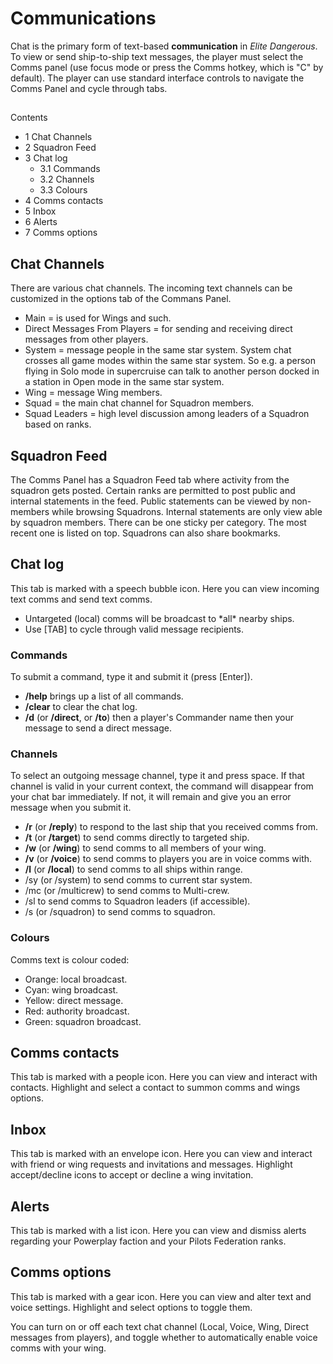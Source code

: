 # Communications
Chat is the primary form of text-based **communication** in *Elite Dangerous*. To view or send ship-to-ship text messages, the player must select the Comms panel (use focus mode or press the Comms hotkey, which is "C" by default). The player can use standard interface controls to navigate the Comms Panel and cycle through tabs.

## 

Contents

- 1 Chat Channels
- 2 Squadron Feed
- 3 Chat log
    - 3.1 Commands
    - 3.2 Channels
    - 3.3 Colours
- 4 Comms contacts
- 5 Inbox
- 6 Alerts
- 7 Comms options

## Chat Channels

There are various chat channels. The incoming text channels can be customized in the options tab of the Commans Panel.

- Main = is used for Wings and such.
- Direct Messages From Players = for sending and receiving direct messages from other players.
- System = message people in the same star system. System chat crosses all game modes within the same star system. So e.g. a person flying in Solo mode in supercruise can talk to another person docked in a station in Open mode in the same star system.
- Wing = message Wing members.
- Squad = the main chat channel for Squadron members.
- Squad Leaders = high level discussion among leaders of a Squadron based on ranks.

## Squadron Feed

The Comms Panel has a Squadron Feed tab where activity from the squadron gets posted. Certain ranks are permitted to post public and internal statements in the feed. Public statements can be viewed by non-members while browsing Squadrons. Internal statements are only view able by squadron members. There can be one sticky per category. The most recent one is listed on top. Squadrons can also share bookmarks.

## Chat log

This tab is marked with a speech bubble icon. Here you can view incoming text comms and send text comms.

- Untargeted (local) comms will be broadcast to \*all\* nearby ships.
- Use [TAB] to cycle through valid message recipients.

### Commands

To submit a command, type it and submit it (press [Enter]).

- **/help** brings up a list of all commands.
- **/clear** to clear the chat log.
- **/d** (or **/direct**, or **/to**) then a player's Commander name then your message to send a direct message.

### Channels

To select an outgoing message channel, type it and press space. If that channel is valid in your current context, the command will disappear from your chat bar immediately. If not, it will remain and give you an error message when you submit it.

- **/r** (or **/reply**) to respond to the last ship that you received comms from.
- **/t** (or **/target**) to send comms directly to targeted ship.
- **/w** (or **/wing**) to send comms to all members of your wing.
- **/v** (or **/voice**) to send comms to players you are in voice comms with.
- **/l** (or **/local**) to send comms to all ships within range.
- /sy (or /system) to send comms to current star system.
- /mc (or /multicrew) to send comms to Multi-crew.
- /sl to send comms to Squadron leaders (if accessible).
- /s (or /squadron) to send comms to squadron.

### Colours

Comms text is colour coded:

- Orange: local broadcast.
- Cyan: wing broadcast.
- Yellow: direct message.
- Red: authority broadcast.
- Green: squadron broadcast.

## Comms contacts

This tab is marked with a people icon. Here you can view and interact with contacts. Highlight and select a contact to summon comms and wings options.

## Inbox

This tab is marked with an envelope icon. Here you can view and interact with friend or wing requests and invitations and messages. Highlight accept/decline icons to accept or decline a wing invitation.

## Alerts

This tab is marked with a list icon. Here you can view and dismiss alerts regarding your Powerplay faction and your Pilots Federation ranks.

## Comms options

This tab is marked with a gear icon. Here you can view and alter text and voice settings. Highlight and select options to toggle them.

You can turn on or off each text chat channel (Local, Voice, Wing, Direct messages from players), and toggle whether to automatically enable voice comms with your wing.